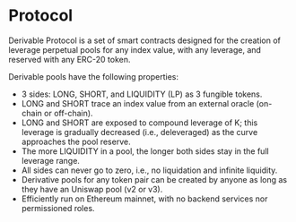 # Protocol

Derivable Protocol is a set of smart contracts designed for the creation of leverage perpetual pools for any index value, with any leverage, and reserved with any ERC-20 token.

Derivable pools have the following properties:

* 3 sides: LONG, SHORT, and LIQUIDITY (LP) as 3 fungible tokens.
* LONG and SHORT trace an index value from an external oracle (on-chain or off-chain).
* LONG and SHORT are exposed to compound leverage of K; this leverage is gradually decreased (i.e., deleveraged) as the curve approaches the pool reserve.
* The more LIQUIDITY in a pool, the longer both sides stay in the full leverage range.&#x20;
* All sides can never go to zero, i.e., no liquidation and infinite liquidity.
* Derivative pools for any token pair can be created by anyone as long as they have an Uniswap pool (v2 or v3).
* Efficiently run on Ethereum mainnet, with no backend services nor permissioned roles.
